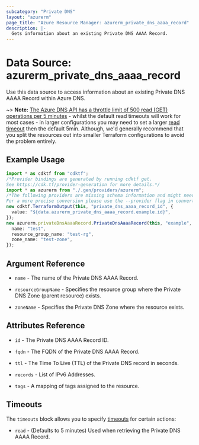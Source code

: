 ```yaml
---
subcategory: "Private DNS"
layout: "azurerm"
page_title: "Azure Resource Manager: azurerm_private_dns_aaaa_record"
description: |-
  Gets information about an existing Private DNS AAAA Record.
---
```


# Data Source: azurerm\_private\_dns\_aaaa\_record

Use this data source to access information about an existing Private DNS AAAA Record within Azure DNS.

\~> **Note:** [The Azure DNS API has a throttle limit of 500 read (GET) operations per 5 minutes](https://docs.microsoft.com/azure/azure-resource-manager/management/request-limits-and-throttling#network-throttling) - whilst the default read timeouts will work for most cases - in larger configurations you may need to set a larger [read timeout](https://www.terraform.io/language/resources/syntax#operation-timeouts) then the default 5min. Although, we'd generally recommend that you split the resources out into smaller Terraform configurations to avoid the problem entirely.

## Example Usage

```typescript
import * as cdktf from "cdktf";
/*Provider bindings are generated by running cdktf get.
See https://cdk.tf/provider-generation for more details.*/
import * as azurerm from "./.gen/providers/azurerm";
/*The following providers are missing schema information and might need manual adjustments to synthesize correctly: azurerm.
For a more precise conversion please use the --provider flag in convert.*/
new cdktf.TerraformOutput(this, "private_dns_aaaa_record_id", {
  value: "${data.azurerm_private_dns_aaaa_record.example.id}",
});
new azurerm.privateDnsAaaaRecord.PrivateDnsAaaaRecord(this, "example", {
  name: "test",
  resource_group_name: "test-rg",
  zone_name: "test-zone",
});

```

## Argument Reference

*   `name` - The name of the Private DNS AAAA Record.

*   `resourceGroupName` - Specifies the resource group where the Private DNS Zone (parent resource) exists.

*   `zoneName` - Specifies the Private DNS Zone where the resource exists.

## Attributes Reference

*   `id` - The Private DNS AAAA Record ID.

*   `fqdn` - The FQDN of the Private DNS AAAA Record.

*   `ttl` - The Time To Live (TTL) of the Private DNS record in seconds.

*   `records` - List of IPv6 Addresses.

*   `tags` - A mapping of tags assigned to the resource.

## Timeouts

The `timeouts` block allows you to specify [timeouts](https://www.terraform.io/language/resources/syntax#operation-timeouts) for certain actions:

* `read` - (Defaults to 5 minutes) Used when retrieving the Private DNS AAAA Record.
